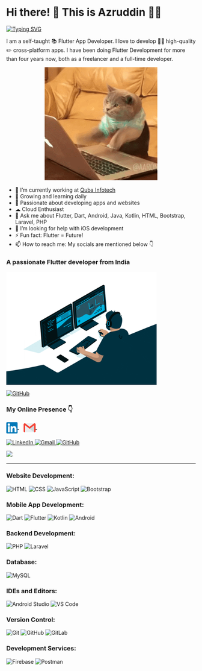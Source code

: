 # Hi there! 👋 This is Azruddin 👨‍💻
[![Typing SVG](https://readme-typing-svg.herokuapp.com?font=Ubuntu&color=%2336BCF7&lines=%E2%9C%93+Android+Developer;%E2%9C%93+Coding+Enthusiast;%E2%9C%93+Flutter+Developer;%E2%9C%93+Blogger;%E2%9C%93)](https://git.io/typing-svg)

I am a self-taught 📚 Flutter App Developer. I love to develop 👨‍💻 high-quality ✏️ cross-platform apps. I have been doing Flutter Development for more than four years now, both as a freelancer and a full-time developer.


<p align="center">
  <img src="./typing.gif" alt="Typing Animation">
</p>


- 🔭 I’m currently working at [Quba Infotech](https://qubainfotech.com)
- 🌱 Growing and learning daily
- 💖 Passionate about developing apps and websites
- ☁ Cloud Enthusiast
- 💬 Ask me about Flutter, Dart, Android, Java, Kotlin, HTML, Bootstrap, Laravel, PHP
- 🤔 I’m looking for help with iOS development
- ⚡ Fun fact: Flutter = Future!
- 📫 How to reach me: My socials are mentioned below 👇
### A passionate Flutter developer from India
<img align="center" alt="Coding" width="400" src="https://github.com/Mirzaazmath/threads_clone/blob/main/assets/output/coding.gif">




<p align="left">
  <a href="https://github.com/azruddin95" target="_blank">
    <img alt="GitHub" src="https://img.shields.io/badge/GitHub-100000?style=for-the-badge&logo=github&logoColor=white" />
  </a>
</p>

### My Online Presence 👇

<p align="left">
<a href="https://www.linkedin.com/in/azruddin-palasara-650196327" target="_blank">
  <img align="center" alt="azruddin-palasara | LinkedIn" width="30px" src="https://github.com/SatYu26/SatYu26/blob/master/Assets/Linkedin.svg" />
</a> &nbsp;&nbsp;
<a href="mailto:azruddin.connect@gmail.com">
  <img align="center" alt="azruddin-palasara | Gmail" width="32px" src="https://github.com/SatYu26/SatYu26/blob/master/Assets/Gmail.svg" />
</a> &nbsp;&nbsp;
</p>

<p align="left">
<a href="https://www.linkedin.com/in/azruddin-palasara-650196327" target="_blank">
  <img alt="LinkedIn" src="https://img.shields.io/badge/linkedin-0077B5?logo=linkedin&logoColor=white&style=for-the-badge" />
</a>

<a href="mailto:azruddin.connect@gmail.com">
  <img alt="Gmail" src="https://img.shields.io/badge/gmail-100000?style=for-the-badge&logo=gmail&logoColor=white" />
</a>

<a href="https://github.com/azruddin95">
  <img alt="GitHub" src="https://img.shields.io/badge/GitHub-100000?style=for-the-badge&logo=github&logoColor=white" />
</a>
</p>

![](https://komarev.com/ghpvc/?username=azruddin95&label=PROFILE+VIEWS&&color=green)

------------------
### Website Development:
![HTML](https://img.shields.io/badge/HTML-239120?style=for-the-badge&logo=html5&logoColor=white)
![CSS](https://img.shields.io/badge/CSS-1572B6?style=for-the-badge&logo=css3&logoColor=white)
![JavaScript](https://img.shields.io/badge/JavaScript-F7DF1E?style=for-the-badge&logo=javascript&logoColor=black)
![Bootstrap](https://img.shields.io/badge/Bootstrap-563D7C?style=for-the-badge&logo=bootstrap&logoColor=white)

### Mobile App Development:
![Dart](https://img.shields.io/badge/Dart-0175C2?style=for-the-badge&logo=dart&logoColor=white)
![Flutter](https://img.shields.io/badge/Flutter-02569B?style=for-the-badge&logo=flutter&logoColor=white)
![Kotlin](https://img.shields.io/badge/Kotlin-FF6C37?style=for-the-badge&logo=kotlin&logoColor=white)
![Android](https://img.shields.io/badge/Android-0175C2?style=for-the-badge&logo=android&logoColor=white)

### Backend Development:
![PHP](https://img.shields.io/badge/PHP-777BB4?style=for-the-badge&logo=php&logoColor=white)
![Laravel](https://img.shields.io/badge/Laravel-FF2D20?style=for-the-badge&logo=laravel&logoColor=white)

### Database:
![MySQL](https://img.shields.io/badge/MySQL-00000F?style=for-the-badge&logo=mysql&logoColor=white)

### IDEs and Editors:
![Android Studio](https://img.shields.io/badge/Android_Studio-3DDC84?style=for-the-badge&logo=android-studio&logoColor=white)
![VS Code](https://img.shields.io/badge/Visual_Studio_Code-007ACC?style=for-the-badge&logo=visual-studio-code&logoColor=white)

### Version Control:
![Git](https://img.shields.io/badge/Git-F05032?style=for-the-badge&logo=git&logoColor=white)
![GitHub](https://img.shields.io/badge/GitHub-181717?style=for-the-badge&logo=github&logoColor=white)
![GitLab](https://img.shields.io/badge/GitLab-FCA121?style=for-the-badge&logo=gitlab&logoColor=white)

### Development Services:
![Firebase](https://img.shields.io/badge/firebase-ffca28?style=for-the-badge&logo=firebase&logoColor=black)
![Postman](https://img.shields.io/badge/Postman-FF6C37?style=for-the-badge&logo=Postman&logoColor=white)
